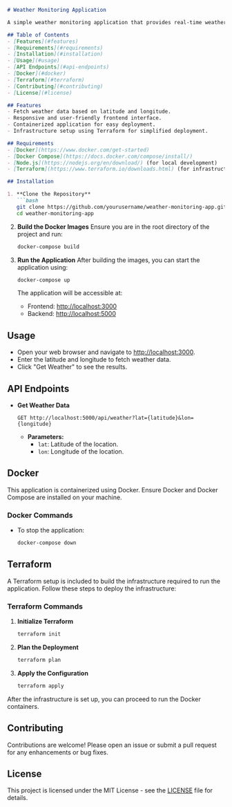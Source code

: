 ```markdown
# Weather Monitoring Application

A simple weather monitoring application that provides real-time weather data using a weather API. The application is built with React for the frontend and Node.js for the backend, and it is containerized using Docker.

## Table of Contents
- [Features](#features)
- [Requirements](#requirements)
- [Installation](#installation)
- [Usage](#usage)
- [API Endpoints](#api-endpoints)
- [Docker](#docker)
- [Terraform](#terraform)
- [Contributing](#contributing)
- [License](#license)

## Features
- Fetch weather data based on latitude and longitude.
- Responsive and user-friendly frontend interface.
- Containerized application for easy deployment.
- Infrastructure setup using Terraform for simplified deployment.

## Requirements
- [Docker](https://www.docker.com/get-started)
- [Docker Compose](https://docs.docker.com/compose/install/)
- [Node.js](https://nodejs.org/en/download/) (for local development)
- [Terraform](https://www.terraform.io/downloads.html) (for infrastructure setup)

## Installation

1. **Clone the Repository**
   ```bash
   git clone https://github.com/yourusername/weather-monitoring-app.git
   cd weather-monitoring-app
   ```

2. **Build the Docker Images**
   Ensure you are in the root directory of the project and run:
   ```bash
   docker-compose build
   ```

3. **Run the Application**
   After building the images, you can start the application using:
   ```bash
   docker-compose up
   ```

   The application will be accessible at:
   - Frontend: [http://localhost:3000](http://localhost:3000)
   - Backend: [http://localhost:5000](http://localhost:5000)

## Usage
- Open your web browser and navigate to [http://localhost:3000](http://localhost:3000).
- Enter the latitude and longitude to fetch weather data.
- Click "Get Weather" to see the results.

## API Endpoints
- **Get Weather Data**
  ```
  GET http://localhost:5000/api/weather?lat={latitude}&lon={longitude}
  ```
  - **Parameters:**
    - `lat`: Latitude of the location.
    - `lon`: Longitude of the location.

## Docker
This application is containerized using Docker. Ensure Docker and Docker Compose are installed on your machine.

### Docker Commands
- To stop the application:
  ```bash
  docker-compose down
  ```

## Terraform
A Terraform setup is included to build the infrastructure required to run the application. Follow these steps to deploy the infrastructure:

### Terraform Commands
1. **Initialize Terraform**
   ```bash
   terraform init
   ```

2. **Plan the Deployment**
   ```bash
   terraform plan
   ```

3. **Apply the Configuration**
   ```bash
   terraform apply
   ```

After the infrastructure is set up, you can proceed to run the Docker containers.

## Contributing
Contributions are welcome! Please open an issue or submit a pull request for any enhancements or bug fixes.

## License
This project is licensed under the MIT License - see the [LICENSE](LICENSE) file for details.
```
